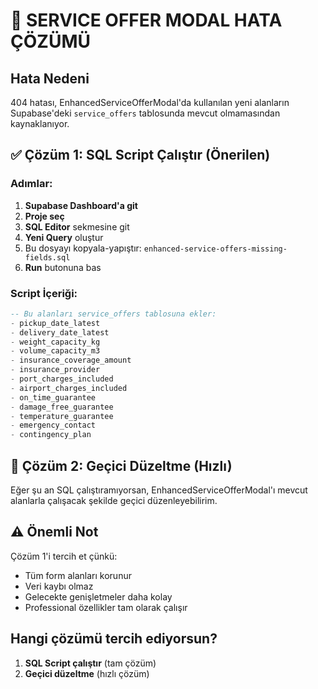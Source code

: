 # 🚨 SERVICE OFFER MODAL HATA ÇÖZÜMÜ

## Hata Nedeni
404 hatası, EnhancedServiceOfferModal'da kullanılan yeni alanların Supabase'deki `service_offers` tablosunda mevcut olmamasından kaynaklanıyor.

## ✅ Çözüm 1: SQL Script Çalıştır (Önerilen)

### Adımlar:
1. **Supabase Dashboard'a git**
2. **Proje seç**
3. **SQL Editor** sekmesine git
4. **Yeni Query** oluştur
5. Bu dosyayı kopyala-yapıştır: `enhanced-service-offers-missing-fields.sql`
6. **Run** butonuna bas

### Script İçeriği:
```sql
-- Bu alanları service_offers tablosuna ekler:
- pickup_date_latest
- delivery_date_latest  
- weight_capacity_kg
- volume_capacity_m3
- insurance_coverage_amount
- insurance_provider
- port_charges_included
- airport_charges_included
- on_time_guarantee
- damage_free_guarantee
- temperature_guarantee
- emergency_contact
- contingency_plan
```

## 🔧 Çözüm 2: Geçici Düzeltme (Hızlı)

Eğer şu an SQL çalıştıramıyorsan, EnhancedServiceOfferModal'ı mevcut alanlarla çalışacak şekilde geçici düzenleyebilirim.

## ⚠️ Önemli Not
Çözüm 1'i tercih et çünkü:
- Tüm form alanları korunur
- Veri kaybı olmaz
- Gelecekte genişletmeler daha kolay
- Professional özellikler tam olarak çalışır

## Hangi çözümü tercih ediyorsun?
1. **SQL Script çalıştır** (tam çözüm)
2. **Geçici düzeltme** (hızlı çözüm)
